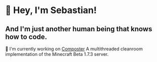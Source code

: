 # 👋 Hey, I'm Sebastian! 

## And I'm just another human being that knows how to code.

🔨 I'm currently working on [Composter](https://github.com/nkomarn/Composter) A multithreaded cleanroom implementation of the Minecraft Beta 1.7.3 server.
